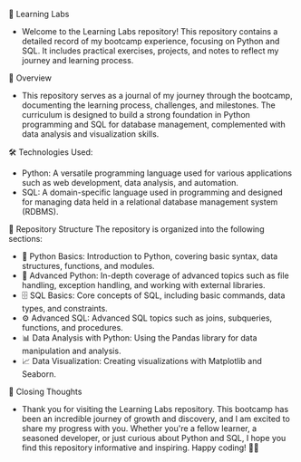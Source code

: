  🚀 Learning Labs
- Welcome to the Learning Labs repository! This repository contains a detailed record of my bootcamp experience, focusing on Python and SQL. It includes practical exercises, projects, and notes to reflect my journey and learning process.
  
 📝 Overview
- This repository serves as a journal of my journey through the bootcamp, documenting the learning process, challenges, and milestones. The curriculum is designed to build a strong foundation in Python programming and SQL for database management, complemented with data analysis and visualization skills.

🛠️ Technologies Used: 
- Python: A versatile programming language used for various applications such as web development, data analysis, and automation.
- SQL: A domain-specific language used in programming and designed for managing data held in a relational database management system (RDBMS).
  
📁 Repository Structure
The repository is organized into the following sections:
- 🐍 Python Basics: Introduction to Python, covering basic syntax, data structures, functions, and modules.
- 🚀 Advanced Python: In-depth coverage of advanced topics such as file handling, exception handling, and working with external libraries.
- 🗄️ SQL Basics: Core concepts of SQL, including basic commands, data types, and constraints.
- ⚙️ Advanced SQL: Advanced SQL topics such as joins, subqueries, functions, and procedures.
- 📊 Data Analysis with Python: Using the Pandas library for data manipulation and analysis.
- 📈 Data Visualization: Creating visualizations with Matplotlib and Seaborn.
  
🌟 Closing Thoughts
- Thank you for visiting the Learning Labs repository. This bootcamp has been an incredible journey of growth and discovery, and I am excited to share my progress with you. Whether you're a fellow learner, a seasoned developer, or just curious about Python and SQL, I hope you find this repository informative and inspiring. Happy coding! 🚀✨


